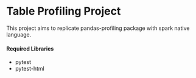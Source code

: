 # Table Profiling Project

This project aims to replicate pandas-profiling package with spark native language.


#### Required Libraries
- pytest
- pytest-html